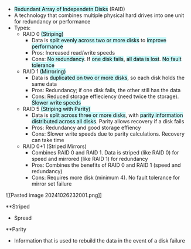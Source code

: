 - <mark style="background: #ABF7F7A6;">Redundant Array of Independetn Disks</mark> (RAID)
- A technology that combines multiple physical hard drives into one unit for redundancy or performance
- Types:
	- RAID 0 <mark style="background: #ABF7F7A6;">(Striping)</mark>
		- Data is <mark style="background: #ABF7F7A6;">split evenly across two or more disks</mark> to <mark style="background: #ABF7F7A6;">improve performance</mark>
		- Pros: Increased read/write speeds
		- Cons: <mark style="background: #ABF7F7A6;">No redundancy</mark>. If <mark style="background: #ABF7F7A6;">one disk fails</mark>, <mark style="background: #ABF7F7A6;">all data is lost</mark>. <mark style="background: #ABF7F7A6;">No fault tolerance</mark>
	- RAID 1 <mark style="background: #ABF7F7A6;">(Mirroring)</mark>
		- Data is <mark style="background: #ABF7F7A6;">duplicated on two or more disks</mark>, so each disk holds the same data
		- Pros: Redundancy; if one disk fails, the other still has the data
		- Cons: Reduced storage effieciency (need twice the storage). <mark style="background: #ABF7F7A6;">Slower write speeds</mark>
	- RAID 5 <mark style="background: #ABF7F7A6;">(Striping with Parity)</mark>
		- Data is <mark style="background: #ABF7F7A6;">split across three or more disks</mark>, with <mark style="background: #ABF7F7A6;">parity information distributed across all disks</mark>. Parity allows recovery if a disk fails
		- Pros: Redundancy and good storage effiency
		- Cons: Slower write speeds due to parity calculations. Recovery can take time
	- RAID 0+1 (Striped Mirrors)
		- Combines RAID 0 and RAID 1. Data is striped (like RAID 0) for speed and mirrored (like RAID 1) for redundancy
		- Pros: Combines the benefits of RAID 0 and RAID 1 (speed and redundancy)
		- Cons: Requires more disk (minimum 4). No fault tolerance for mirror set failure

![[Pasted image 20241026232001.png]]

**Striped
- Spread

**Parity
- Information that is used to rebuild the data in the event of a disk failure